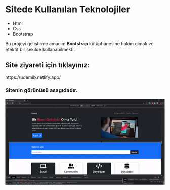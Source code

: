 <h1>Sitede Kullanılan Teknolojiler</h1>

<ul>
<li>Html</li>
<li>Css</li>
<li>Bootstrap</li>
</ul>

<p> Bu projeyi geliştirme amacım <strong>Bootstrap</strong> kütüphanesine hakim olmak ve efektif bir şekilde kullanabilmekti.</p>

<h2> Site ziyareti için tıklayınız: </h2>
https://udemib.netlify.app/

<h3> Sitenin görünüsü asagıdadır. </h3>

![](/ekran.gif)
